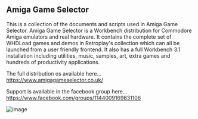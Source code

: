 ## Amiga Game Selector


This is a collection of the documents and scripts used in Amiga Game Selector. Amiga Game Selector is a Workbench distribution for Commodore Amiga emulators and real hardware. It contains the complete set of WHDLoad games and demos in Retroplay's collection which can all be launched from a user friendly frontend. It also has a full Workbench 3.1 installation including utilities, music, samples, art, extra games and hundreds of productivity applications.

The full distribution os available here... https://www.amigagameselector.co.uk/

Support is available in the facebook group here... https://www.facebook.com/groups/1144009169831106

![image](https://github.com/MrV2K/Amiga-Game-Selector/assets/71010565/517d8593-dc23-47a1-a8f7-d407b192ba85)
